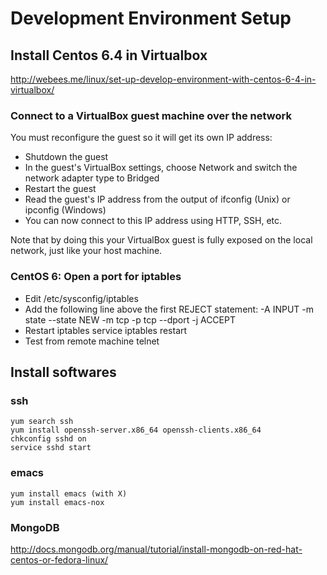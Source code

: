 Development Environment Setup
=============================

Install Centos 6.4 in Virtualbox
--------------------------------
http://webees.me/linux/set-up-develop-environment-with-centos-6-4-in-virtualbox/

### Connect to a VirtualBox guest machine over the network
You must reconfigure the guest so it will get its own IP address:

+ Shutdown the guest
+ In the guest's VirtualBox settings, choose Network and switch the network adapter type to Bridged
+ Restart the guest
+ Read the guest's IP address from the output of ifconfig (Unix) or ipconfig (Windows)
+ You can now connect to this IP address using HTTP, SSH, etc.

Note that by doing this your VirtualBox guest is fully exposed on the local network, just like your host machine.

### CentOS 6: Open a port for iptables
+ Edit /etc/sysconfig/iptables
+ Add the following line above the first REJECT statement:
    -A INPUT -m state --state NEW -m tcp -p tcp --dport <port> -j ACCEPT
+ Restart iptables
    service iptables restart
+ Test from remote machine
    telnet <hostname> <port>

Install softwares
-----------------
### ssh
    yum search ssh
    yum install openssh-server.x86_64 openssh-clients.x86_64
    chkconfig sshd on
    service sshd start

### emacs
    yum install emacs (with X)
    yum install emacs-nox

### MongoDB
http://docs.mongodb.org/manual/tutorial/install-mongodb-on-red-hat-centos-or-fedora-linux/

